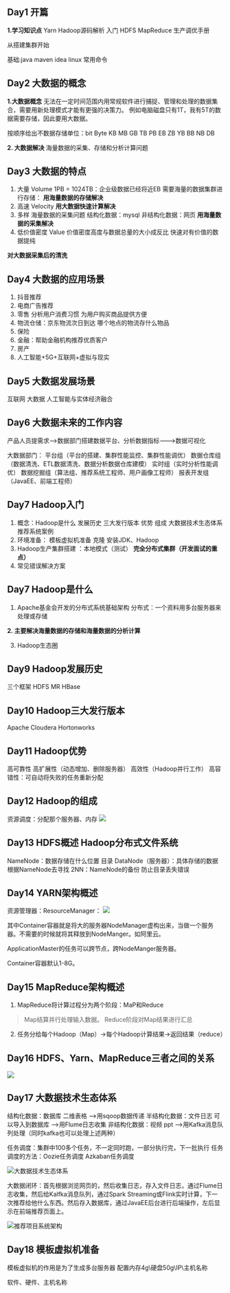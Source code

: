 ## Day1 开篇
**1.学习知识点**
Yarn Hadoop源码解析 入门 HDFS MapReduce 生产调优手册

从搭建集群开始

基础:java maven idea linux 常用命令

## Day2 大数据的概念
**1.大数据概念**
无法在一定时间范围内用常规软件进行捕捉、管理和处理的数据集合，需要用新处理模式才能有更强的决策力。
例如电脑磁盘只有1T，我有5T的数据需要存储，因此要用大数据。

按顺序给出不数据存储单位：bit Byte KB MB GB TB PB EB ZB YB BB NB DB 

**2. 大数据解决**
海量数据的采集、存储和分析计算问题

## Day3 大数据的特点
1. 大量 Volume 1PB = 1024TB：企业级数据已经将近EB 需要海量的数据集群进行存储：
**用海量数据的存储解决**
2. 高速 Velocity 
**用大数据快速计算解决**
3. 多样 海量数据的采集问题 
结构化数据：mysql
非结构化数据：网页
**用海量数据的采集解决**
4. 低价值密度 Value 价值密度高度与数据总量的大小成反比
快速对有价值的数据提纯

**对大数据采集后的清洗**

## Day4 大数据的应用场景
1. 抖音推荐
2. 电商广告推荐
3. 零售 分析用户消费习惯 为用户购买商品提供方便
4. 物流仓储：京东物流次日到达 哪个地点的物流存什么物品
5. 保险 
6. 金融：帮助金融机构推荐优质客户 
7. 房产
8. 人工智能+5G+互联网+虚拟与现实

## Day5 大数据发展场景
互联网 大数据 人工智能与实体经济融合

## Day6 大数据未来的工作内容
产品人员提需求-->数据部门搭建数据平台、分析数据指标--->数据可视化

大数据部门：
平台组（平台的搭建、集群性能监控、集群性能调优）
数据仓库组（数据清洗、ETL数据清洗、数据分析数据仓库建模）
实时组（实时分析性能调优）
数据挖掘组（算法组、推荐系统工程师、用户画像工程师）
报表开发组（JavaEE、前端工程师）

## Day7 Hadoop入门
1. 概念：Hadoop是什么 发展历史 三大发行版本 优势 组成 大数据技术生态体系 推荐系统案例
2. 环境准备： 模板虚拟机准备 克隆 安装JDK、Hadoop
3. Hadoop生产集群搭建 ：本地模式（测试） **完全分布式集群（开发面试的重点）**
4. 常见错误解决方案

## Day7 Hadoop是什么
1. Apache基金会开发的分布式系统基础架构
分布式：一个资料用多台服务器来处理或存储

**2. 主要解决海量数据的存储和海量数据的分析计算**

3. Hadoop生态圈

## Day9 Hadoop发展历史
三个框架
HDFS 
MR
HBase

## Day10 Hadoop三大发行版本
Apache 
Cloudera 
Hortonworks

## Day11 Hadoop优势
高可靠性
高扩展性（动态增加、删除服务器）
高效性（Hadoop并行工作）
高容错性：可自动将失败的任务重新分配

## Day12 Hadoop的组成
资源调度：分配那个服务器、内存
![](./img/Hadoop组成.png)

## Day13 HDFS概述 Hadoop分布式文件系统
NameNode：数据存储在什么位置 目录
DataNode（服务器）：具体存储的数据 根据NameNode去寻找
2NN：NameNode的备份 防止目录丢失错误


## Day14 YARN架构概述
资源管理器：ResourceManager：
![](./img/Yarn架构.png)

其中Container容器就是将大的服务器NodeManager虚构出来，当做一个服务器。不需要的时候就将其释放到NodeManger。如阿里云。

ApplicationMaster的任务可以跨节点，跨NodeManger服务器。

Container容器默认1-8G。

## Day15 MapReduce架构概述
1. MapReduce将计算过程分为两个阶段：MaP和Reduce
>Map结算并行处理输入数据。
Reduce阶段对Map结果进行汇总

2. 任务分给每个Hadoop（Map）->每个Hadoop计算结果->返回结果（reduce）

## Day16 HDFS、Yarn、MapReduce三者之间的关系
![](./img/HDFS_YARN_MAPreduce.png)

## Day17 大数据技术生态体系
结构化数据：数据库 二维表格  -->用sqoop数据传递
半结构化数据：文件日志 可以导入到数据库 -->用Flume日志收集
非结构化数据：视频 ppt -->用Kafka消息队列处理（同时kafka也可以处理上述两种）

任务调度：集群中100多个任务，不一定同时跑，一部分执行完，下一批执行
任务调度的方法：Oozie任务调度 Azkaban任务调度

![大数据技术生态体系](./img/大数据技术生态体系.png)

大数据闭环：首先根据浏览网页的，然后收集日志，存入文件日志，通过Flume日志收集，然后给Kalfka消息队列，通过Spark Streaming或Flink实时计算，下一次推荐给他什么东西。然后存入数据库，通过JavaEE后台进行后端操作，左后显示在前端推荐页面上。

![推荐项目系统架构](./img/推荐项目系统架构.png)

## Day18 模板虚拟机准备
模板虚拟机的作用是为了生成多台服务器
配置内存4g\硬盘50g\IP\主机名称

软件、硬件、主机名称